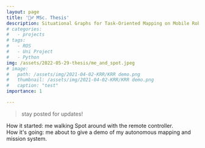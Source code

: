 ```yaml
---
layout: page
title: '👷‍♂️ MSc. Thesis'
description: Situational Graphs for Task-Oriented Mapping on Mobile Robots
# categories:
#   - projects
# tags:
#   - ROS
#   - Uni Project
#   - Python
img: /assets/2022-05-29-thesis/me_and_spot.jpeg
# image: 
#   path: /assets/img/2021-04-02-KRR/KRR demo.png
#   thumbnail: /assets/img/2021-04-02-KRR/KRR demo.png
#   caption: "test"
importance: 1

---
```

<blockquote>
    stay posted for updates!
</blockquote>

<div class="row">
    <div class="col-sm mt-3 mt-md-0">
        <img class="img-fluid rounded z-depth-1" src="{{ '/assets/2022-05-29-thesis/me_and_spot.jpeg' | relative_url }}" alt="" title="example image"/>
    </div>
    <div class="col-sm mt-3 mt-md-0">
        <img class="img-fluid rounded z-depth-1" src="{{ '/assets/2022-05-29-thesis/me_and_spot_outside_cropped.jpeg' | relative_url }}" alt="" title="example image"/>
    </div>
</div>
<div class="caption">
    How it started: me walking Spot around with the remote controller.
</div>

<div class="row">
    <div class="col-sm mt-3 mt-md-0">
        <img class="img-fluid rounded z-depth-1" src="{{ '/assets/2022-05-29-thesis/spot_presentation.jpg' | relative_url }}" alt="" title="example image"/>
    </div>
</div>
<div class="caption">
    How it's going: me about to give a demo of my autonomous mapping and mission system.
</div>